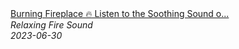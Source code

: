 <!--2024-01-14 01:04:00-->
<div class="yb">
  <a class="nodecor" href="/index.html?relaks/burning_fireplace_listen_to_the_soothing_sound_of_fire_to_let_you_fall_asleep">
    <img class="preview" data-videoid="FaSA0jxNCDI" src="https://i.ytimg.com/vi/FaSA0jxNCDI/hqdefault.jpg" align="middle" alt="">
  </a>
  <div class="inlbl text">
    <a class="nodecor" href="/index.html?relaks/burning_fireplace_listen_to_the_soothing_sound_of_fire_to_let_you_fall_asleep">Burning Fireplace 🔥 Listen to the Soothing Sound o...</a><br>
    <i class="smaller2">Relaxing Fire Sound</i><br>
    <i class="smaller3">2023-06-30</i>
  </div>
</div>
